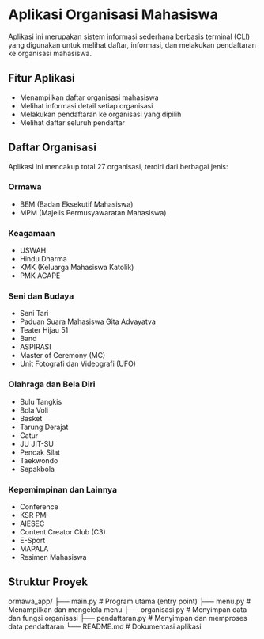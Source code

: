 # Aplikasi Organisasi Mahasiswa 
Aplikasi ini merupakan sistem informasi sederhana berbasis terminal (CLI) yang digunakan untuk melihat daftar, informasi, dan melakukan pendaftaran ke organisasi mahasiswa.

## Fitur Aplikasi

- Menampilkan daftar organisasi mahasiswa
- Melihat informasi detail setiap organisasi
- Melakukan pendaftaran ke organisasi yang dipilih
- Melihat daftar seluruh pendaftar

## Daftar Organisasi

Aplikasi ini mencakup total 27 organisasi, terdiri dari berbagai jenis:

### Ormawa
- BEM (Badan Eksekutif Mahasiswa)
- MPM (Majelis Permusyawaratan Mahasiswa)

### Keagamaan
- USWAH
- Hindu Dharma
- KMK (Keluarga Mahasiswa Katolik)
- PMK AGAPE

### Seni dan Budaya
- Seni Tari 
- Paduan Suara Mahasiswa Gita Advayatva
- Teater Hijau 51
- Band
- ASPIRASI
- Master of Ceremony (MC)
- Unit Fotografi dan Videografi (UFO)

### Olahraga dan Bela Diri
- Bulu Tangkis
- Bola Voli
- Basket 
- Tarung Derajat
- Catur
- JU JIT-SU
- Pencak Silat
- Taekwondo
- Sepakbola

### Kepemimpinan dan Lainnya
- Conference
- KSR PMI 
- AIESEC
- Content Creator Club (C3)
- E-Sport
- MAPALA
- Resimen Mahasiswa

## Struktur Proyek
ormawa_app/
├── main.py             # Program utama (entry point)
├── menu.py             # Menampilkan dan mengelola menu
├── organisasi.py       # Menyimpan data dan fungsi organisasi
├── pendaftaran.py      # Menyimpan dan memproses data pendaftaran
└── README.md           # Dokumentasi aplikasi
